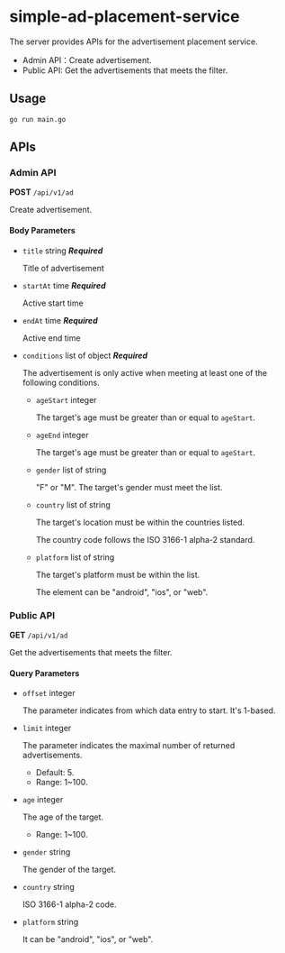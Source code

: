 # simple-ad-placement-service
The server provides APIs for the advertisement placement service.
- Admin API：Create advertisement.
- Public API: Get the advertisements that meets the filter.

## Usage
```copy 
go run main.go
```

## APIs
### Admin API
**POST**  `/api/v1/ad`

Create advertisement.

#### Body Parameters
- `title` string  **_Required_**
  
  Title of advertisement
- `startAt` time  **_Required_**
  
  Active start time
- `endAt` time  **_Required_**
  
  Active end time
- `conditions` list of object  **_Required_**
  
  The advertisement is only active when meeting at least one of the following conditions.
  - `ageStart` integer
 
    The target's age must be greater than or equal to `ageStart`.
  - `ageEnd` integer
 
    The target's age must be greater than or equal to `ageStart`.
  - `gender` list of string
    
    "F" or "M".
    The target's gender must meet the list.
  - `country` list of string
 
    The target's location must be within the countries listed.
  
    The country code follows the ISO 3166-1 alpha-2 standard.
  - `platform` list of string

    The target's platform must be within the list.
  
    The element can be "android", "ios", or "web".

### Public API
**GET**  `/api/v1/ad`

Get the advertisements that meets the filter.

#### Query Parameters
- `offset` integer

  The parameter indicates from which data entry to start. It's 1-based.
- `limit` integer

  The parameter indicates the maximal number of returned advertisements.

  - Default: 5.
  - Range: 1~100.
- `age` integer

  The age of the target.
  - Range: 1~100.
- `gender` string
  
  The gender of the target.
- `country` string

  ISO 3166-1 alpha-2 code.
- `platform` string

  It can be "android", "ios", or "web".
